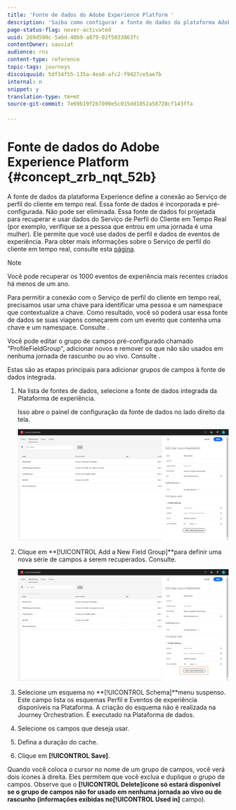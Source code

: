 ```yaml
---
title: 'Fonte de dados do Adobe Experience Platform '
description: 'Saiba como configurar a fonte de dados da plataforma Adobe Experience '
page-status-flag: never-activated
uuid: 269d590c-5a6d-40b9-a879-02f5033863fc
contentOwner: sauviat
audience: rns
content-type: reference
topic-tags: journeys
discoiquuid: 5df34f55-135a-4ea8-afc2-f9427ce5ae7b
internal: n
snippet: y
translation-type: tm+mt
source-git-commit: 7e69b19f2b7099e5c015dd1052a58728cf143ffa

---
```



# Fonte de dados do Adobe Experience Platform {#concept_zrb_nqt_52b}

A fonte de dados da plataforma Experience define a conexão ao Serviço de perfil do cliente em tempo real. Essa fonte de dados é incorporada e pré-configurada. Não pode ser eliminada. Essa fonte de dados foi projetada para recuperar e usar dados do Serviço de Perfil do Cliente em Tempo Real (por exemplo, verifique se a pessoa que entrou em uma jornada é uma mulher). Ele permite que você use dados de perfil e dados de eventos de experiência. Para obter mais informações sobre o Serviço de perfil do cliente em tempo real, consulte esta [página](https://www.adobe.io/apis/cloudplatform/dataservices/profile-identity-segmentation/profile-identity-segmentation-services.html#!api-specification/markdown/narrative/technical_overview/unified_profile_architectural_overview/unified_profile_architectural_overview.md).

>[!NOTE]
>
>Você pode recuperar os 1000 eventos de experiência mais recentes criados há menos de um ano.

Para permitir a conexão com o Serviço de perfil do cliente em tempo real, precisamos usar uma chave para identificar uma pessoa e um namespace que contextualize a chave. Como resultado, você só poderá usar essa fonte de dados se suas viagens começarem com um evento que contenha uma chave e um namespace. Consulte [](../building-journeys/journey.md).

Você pode editar o grupo de campos pré-configurado chamado &quot;ProfileFieldGroup&quot;, adicionar novos e remover os que não são usados em nenhuma jornada de rascunho ou ao vivo. Consulte [](../datasource/field-groups.md).

Estas são as etapas principais para adicionar grupos de campos à fonte de dados integrada.

1. Na lista de fontes de dados, selecione a fonte de dados integrada da Plataforma de experiência.

   Isso abre o painel de configuração da fonte de dados no lado direito da tela.

   ![](../assets/journey23.png)

1. Clique em **[!UICONTROL Add a New Field Group]**para definir uma nova série de campos a serem recuperados. Consulte[](../datasource/field-groups.md).

   ![](../assets/journey24.png)

1. Selecione um esquema no **[!UICONTROL Schema]**menu suspenso. Este campo lista os esquemas Perfil e Eventos de experiência disponíveis na Plataforma. A criação do esquema não é realizada na Journey Orchestration. É executado na Plataforma de dados.
1. Selecione os campos que deseja usar.
1. Defina a duração do cache.
1. Clique em **[!UICONTROL Save]**.

Quando você coloca o cursor no nome de um grupo de campos, você verá dois ícones à direita. Eles permitem que você exclua e duplique o grupo de campos. Observe que o **[!UICONTROL Delete]**ícone só estará disponível se o grupo de campos não for usado em nenhuma jornada ao vivo ou de rascunho (informações exibidas no**[!UICONTROL Used in]** campo).
